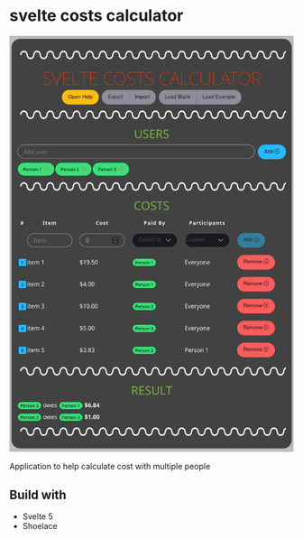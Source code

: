 # svelte costs calculator

![Screenshot](screenshot.png)

Application to help calculate cost with multiple people

## Build with
- Svelte 5
- Shoelace
